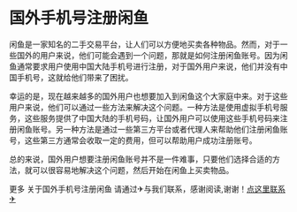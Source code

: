 # 国外手机号注册闲鱼

闲鱼是一家知名的二手交易平台，让人们可以方便地买卖各种物品。然而，对于一些国外的用户来说，他们可能会遇到一个问题，那就是如何注册闲鱼账号。因为闲鱼通常要求用户使用中国大陆手机号进行注册，对于国外用户来说，他们并没有中国手机号，这就给他们带来了困扰。

幸运的是，现在越来越多的国外用户也想要加入到闲鱼这个大家庭中来。对于这些用户来说，他们可以通过一些方法来解决这个问题。一种方法是使用虚拟手机号服务，这些服务提供了中国大陆的手机号码，让国外用户可以使用这些手机号码来注册闲鱼账号。另一种方法是通过一些第三方平台或者代理人来帮助他们注册闲鱼账号，这些第三方通常会收取一定的费用，但可以帮助用户成功注册账号。

总的来说，国外用户想要注册闲鱼账号并不是一件难事，只要他们选择合适的方法，就可以很容易地解决这个问题，然后开始在闲鱼上买卖物品。

更多 关于国外手机号注册闲鱼 请通过✈与我们联系，感谢阅读,谢谢！[点这里联系✈](https://add.k02.cc)